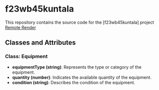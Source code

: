 # f23wb45kuntala
This repository contains the source code for the [f23wb45kuntala] project
[Remote Render](https://s23db45kuntala.onrender.com)

## Classes and Attributes

### Class: Equipment
- **equipmentType (string)**: Represents the type or category of the equipment.
- **quantity (number)**: Indicates the available quantity of the equipment.
- **condition (string)**: Describes the condition of the equipment.

